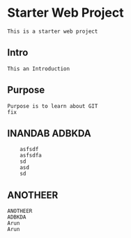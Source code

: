   # Starter Web Project
	This is a starter web project
## Intro
	This an Introduction
## Purpose
	Purpose is to learn about GIT
	fix
## INANDAB ADBKDA
		asfsdf
		asfsdfa
		sd
		asd
		sd
## ANOTHEER
	ANOTHEER
	ADBKDA
	Arun
	Arun